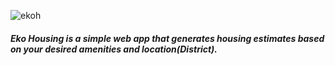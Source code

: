 ![ekoh](https://user-images.githubusercontent.com/59312765/208224371-59073ffd-a4dc-4df2-99d5-145e315bf350.jpg)


##### Eko Housing is a simple web app that generates housing estimates based on your desired amenities and location(District).
